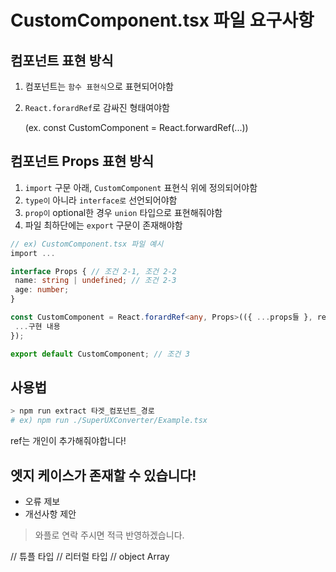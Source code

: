
# CustomComponent.tsx 파일 요구사항
## 컴포넌트 표현 방식
1. 컴포넌트는 `함수 표현식`으로 표현되어야함
2. `React.forardRef`로 감싸진 형태여야함

    (ex. const CustomComponent = React.forwardRef(...))
## 컴포넌트 Props 표현 방식
 1. `import` 구문 아래, `CustomComponent` 표현식 위에 정의되어야함
 2. `type이` 아니라 `interface로` 선언되어야함
 3. `prop이` optional한 경우 `union` 타입으로 표현해줘야함
3. 파일 최하단에는 `export` 구문이 존재해야함

```ts
// ex) CustomComponent.tsx 파일 예시
import ...

interface Props { // 조건 2-1, 조건 2-2
 name: string | undefined; // 조건 2-3
 age: number;
}

const CustomComponent = React.forardRef<any, Props>(({ ...props들 }, ref) => { // 조건 1
 ...구현 내용
});

export default CustomComponent; // 조건 3
```

## 사용법
```bash
> npm run extract 타겟_컴포넌트_경로
# ex) npm run ./SuperUXConverter/Example.tsx
```

ref는 개인이 추가해줘야합니다!

## 엣지 케이스가 존재할 수 있습니다!
- 오류 제보
- 개선사항 제안

> 와플로 연락 주시면 적극 반영하겠습니다.


// 튜플 타입
// 리터럴 타입
// object Array